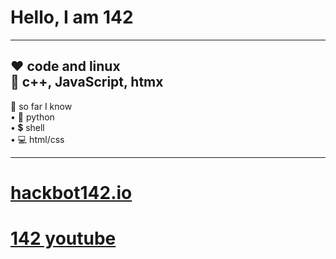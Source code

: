 # Hello, I am 142
---
❤️ code and linux  
📖 c++, JavaScript, htmx   
---
📝 so far I know  
• 🐍 python  
• 💲 shell  
• 💻 html/css

---
# [hackbot142.io](https://hackbot142.github.io)

# [142 youtube](https://youtube.com/@Hackbot142)
